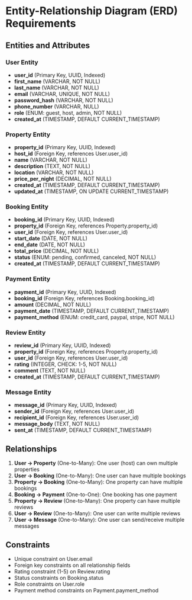 # Entity-Relationship Diagram (ERD) Requirements

## Entities and Attributes

### User Entity
- **user_id** (Primary Key, UUID, Indexed)
- **first_name** (VARCHAR, NOT NULL)
- **last_name** (VARCHAR, NOT NULL)
- **email** (VARCHAR, UNIQUE, NOT NULL)
- **password_hash** (VARCHAR, NOT NULL)
- **phone_number** (VARCHAR, NULL)
- **role** (ENUM: guest, host, admin, NOT NULL)
- **created_at** (TIMESTAMP, DEFAULT CURRENT_TIMESTAMP)

### Property Entity
- **property_id** (Primary Key, UUID, Indexed)
- **host_id** (Foreign Key, references User.user_id)
- **name** (VARCHAR, NOT NULL)
- **description** (TEXT, NOT NULL)
- **location** (VARCHAR, NOT NULL)
- **price_per_night** (DECIMAL, NOT NULL)
- **created_at** (TIMESTAMP, DEFAULT CURRENT_TIMESTAMP)
- **updated_at** (TIMESTAMP, ON UPDATE CURRENT_TIMESTAMP)

### Booking Entity
- **booking_id** (Primary Key, UUID, Indexed)
- **property_id** (Foreign Key, references Property.property_id)
- **user_id** (Foreign Key, references User.user_id)
- **start_date** (DATE, NOT NULL)
- **end_date** (DATE, NOT NULL)
- **total_price** (DECIMAL, NOT NULL)
- **status** (ENUM: pending, confirmed, canceled, NOT NULL)
- **created_at** (TIMESTAMP, DEFAULT CURRENT_TIMESTAMP)

### Payment Entity
- **payment_id** (Primary Key, UUID, Indexed)
- **booking_id** (Foreign Key, references Booking.booking_id)
- **amount** (DECIMAL, NOT NULL)
- **payment_date** (TIMESTAMP, DEFAULT CURRENT_TIMESTAMP)
- **payment_method** (ENUM: credit_card, paypal, stripe, NOT NULL)

### Review Entity
- **review_id** (Primary Key, UUID, Indexed)
- **property_id** (Foreign Key, references Property.property_id)
- **user_id** (Foreign Key, references User.user_id)
- **rating** (INTEGER, CHECK: 1-5, NOT NULL)
- **comment** (TEXT, NOT NULL)
- **created_at** (TIMESTAMP, DEFAULT CURRENT_TIMESTAMP)

### Message Entity
- **message_id** (Primary Key, UUID, Indexed)
- **sender_id** (Foreign Key, references User.user_id)
- **recipient_id** (Foreign Key, references User.user_id)
- **message_body** (TEXT, NOT NULL)
- **sent_at** (TIMESTAMP, DEFAULT CURRENT_TIMESTAMP)

## Relationships

1. **User → Property** (One-to-Many): One user (host) can own multiple properties
2. **User → Booking** (One-to-Many): One user can have multiple bookings
3. **Property → Booking** (One-to-Many): One property can have multiple bookings
4. **Booking → Payment** (One-to-One): One booking has one payment
5. **Property → Review** (One-to-Many): One property can have multiple reviews
6. **User → Review** (One-to-Many): One user can write multiple reviews
7. **User → Message** (One-to-Many): One user can send/receive multiple messages

## Constraints

- Unique constraint on User.email
- Foreign key constraints on all relationship fields
- Rating constraint (1-5) on Review.rating
- Status constraints on Booking.status
- Role constraints on User.role
- Payment method constraints on Payment.payment_method